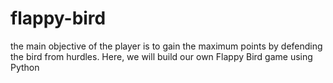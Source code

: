 # flappy-bird
the main objective of the player is to gain the maximum points by defending the bird from hurdles. Here, we will build our own Flappy Bird game using Python
